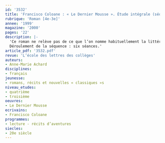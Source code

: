 ```yaml
---
id: '3532'
title: 'Francisco Coloane : « Le Dernier Mousse ». Étude intégrale (séquence)'
rubrique: 'Roman [4e-3e]'
annee: '1999'
magazine: '2000'
pages: '22'
description: |-
  'Ce roman ne relève pas de ce que l’on nomme habituellement la littérature pour la jeunesse, mais de la littérature tout simplement. Il a été publié pour la première fois au Chili en 1941 et traduit en français en 1996. Il s’agit d’un roman d’apprentissage – le héros au cours de son périple devient adulte, se forme et apprend le métier dont il rêve – et aussi d’un roman d’aventures : le lecteur est conduit à découvrir la vie sur un navire de guerre, la mer et les tempêtes, la région des Magellanes et le cap Horn, les Indiens alakalufs. De plus, « Le Dernier Mousse » est un récit complexe : la séquence qu’on lui consacrera permettra de traiter plusieurs points du programme de la classe de quatrième. Le début in medias res est suivi d’un retour en arrière ; une ellipse précède le dénouement. Par ailleurs, au récit sont intégrés de nombreux passages explicatifs ou informatifs ; une lettre et un récit enchâssé sont insérés dans la trame narrative de courts passages descriptifs sont liés à la narration et aux dialogues. Courte, simple et passionnante, cette œuvre permet, en fin d’année, de réviser et de mettre en cohérence les apprentissages de la classe de quatrième.
  Déroulement de la séquence : six séances.'
article_pdf: '3532.pdf'
revue: 'L’école des lettres des collèges'
auteurs:
- Anne-Marie Achard
disciplines:
- français
jeunesse:
- romans, récits et nouvelles « classiques »s
niveau_etudes:
- quatrième
- troisième
oeuvres:
- Le Dernier Mousse
ecrivains:
- Francisco Coloane
programmes:
- lecture - récits d’aventures
siecles:
- 20e siècle
---
```

